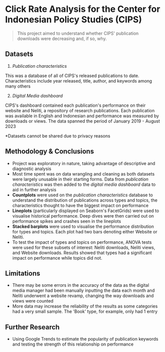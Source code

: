 # Click Rate Analysis for the Center for Indonesian Policy Studies (CIPS)
> This project aimed to understand whether CIPS' publication downloads were decreasing and, if so, why.

## Datasets
1. *Publication characteristics*

This was a database of all of CIPS's released publications to date. Characteristics include year released, title, author, and keywords among many others

2. *Digital Media dashboard*

CIPS's dashboard contained each publication's performance on their website and Neliti, a repository of research publications. Each publication was available in English and Indonesian and performance was measured by downloads or views. The data spanned the period of January 2019 - August 2023

*Datasets cannot be shared due to privacy reasons

## Methodology & Conclusions
- Project was exploratory in nature, taking advantage of descriptive and diagnostic analysis
- Most time spent was on data wrangling and cleaning as both datasets were largely unusable in their starting forms. Data from *publication characteristics* was then added to the *digital media dashboard* data to aid in further analysis
- **Countplots** were used on the *publication characteristics* database to understand the distribution of publications across types and topics, the characteristics thought to have the biggest impact on performance
- **Lineplots** (particularly displayed on Seaborn's FacetGrids) were used to visualise historical performance. Deep dives were then carried out on performance spikes and crashes seen in the lineplots
- **Stacked barplots** were used to visualise the performance distribution for types and topics. Each plot had two bars denoting either Website or Neliti.
- To test the impact of types and topics on performance, ANOVA tests were used for these subsets of interest: Neliti downloads, Neliti views, and Website downloads. Results showed that types had a significant impact on performance while topics did not.

## Limitations
- There may be some errors in the accuracy of the data as the digital media manager had been manually inputting the data each month and Neliti underwent a website revamp, changing the way downloads and views were counted
- More data may increase the reliability of the results as some categories had a very small sample. The 'Book' type, for example, only had 1 entry

## Further Research
- Using Google Trends to estimate the popularity of publication keywords and testing the strength of this relationship on performance
